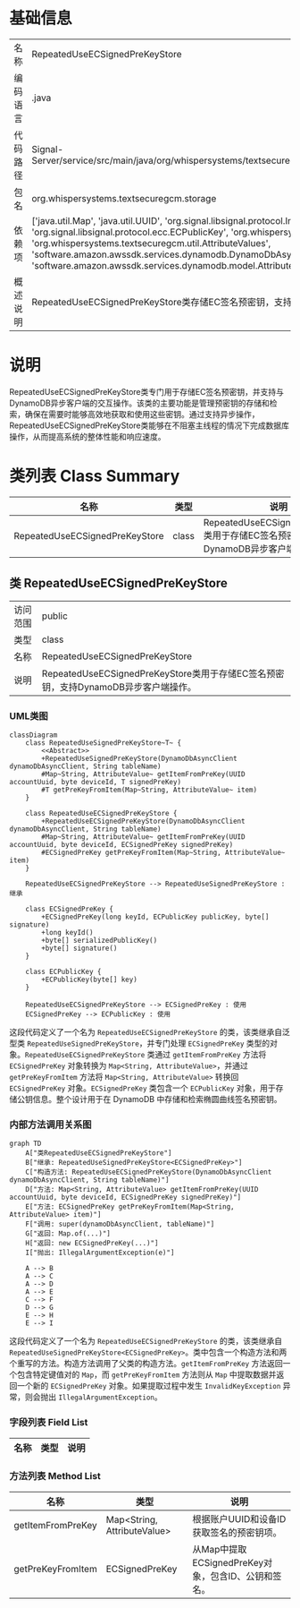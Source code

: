 # 基础信息

|      |      |
|------|------|
| 名称 | RepeatedUseECSignedPreKeyStore |
| 编码语言 | .java |
| 代码路径 | Signal-Server/service/src/main/java/org/whispersystems/textsecuregcm/storage/RepeatedUseECSignedPreKeyStore.java |
| 包名 | org.whispersystems.textsecuregcm.storage |
| 依赖项 | ['java.util.Map', 'java.util.UUID', 'org.signal.libsignal.protocol.InvalidKeyException', 'org.signal.libsignal.protocol.ecc.ECPublicKey', 'org.whispersystems.textsecuregcm.entities.ECSignedPreKey', 'org.whispersystems.textsecuregcm.util.AttributeValues', 'software.amazon.awssdk.services.dynamodb.DynamoDbAsyncClient', 'software.amazon.awssdk.services.dynamodb.model.AttributeValue'] |
| 概述说明 | RepeatedUseECSignedPreKeyStore类存储EC签名预密钥，支持DynamoDB异步操作。 |

# 说明

RepeatedUseECSignedPreKeyStore类专门用于存储EC签名预密钥，并支持与DynamoDB异步客户端的交互操作。该类的主要功能是管理预密钥的存储和检索，确保在需要时能够高效地获取和使用这些密钥。通过支持异步操作，RepeatedUseECSignedPreKeyStore类能够在不阻塞主线程的情况下完成数据库操作，从而提高系统的整体性能和响应速度。

# 类列表 Class Summary

| 名称   | 类型  | 说明 |
|-------|------|-------------|
| RepeatedUseECSignedPreKeyStore | class | RepeatedUseECSignedPreKeyStore类用于存储EC签名预密钥，支持DynamoDB异步客户端操作。 |



## 类 RepeatedUseECSignedPreKeyStore

|      |      |
|------|------|
| 访问范围 | public |
| 类型 | class |
| 名称 | RepeatedUseECSignedPreKeyStore |
| 说明 | RepeatedUseECSignedPreKeyStore类用于存储EC签名预密钥，支持DynamoDB异步客户端操作。 |


### UML类图

```mermaid
classDiagram
    class RepeatedUseSignedPreKeyStore~T~ {
        <<Abstract>>
        +RepeatedUseSignedPreKeyStore(DynamoDbAsyncClient dynamoDbAsyncClient, String tableName)
        #Map~String, AttributeValue~ getItemFromPreKey(UUID accountUuid, byte deviceId, T signedPreKey)
        #T getPreKeyFromItem(Map~String, AttributeValue~ item)
    }

    class RepeatedUseECSignedPreKeyStore {
        +RepeatedUseECSignedPreKeyStore(DynamoDbAsyncClient dynamoDbAsyncClient, String tableName)
        #Map~String, AttributeValue~ getItemFromPreKey(UUID accountUuid, byte deviceId, ECSignedPreKey signedPreKey)
        #ECSignedPreKey getPreKeyFromItem(Map~String, AttributeValue~ item)
    }

    RepeatedUseECSignedPreKeyStore --> RepeatedUseSignedPreKeyStore : 继承

    class ECSignedPreKey {
        +ECSignedPreKey(long keyId, ECPublicKey publicKey, byte[] signature)
        +long keyId()
        +byte[] serializedPublicKey()
        +byte[] signature()
    }

    class ECPublicKey {
        +ECPublicKey(byte[] key)
    }

    RepeatedUseECSignedPreKeyStore --> ECSignedPreKey : 使用
    ECSignedPreKey --> ECPublicKey : 使用
```

这段代码定义了一个名为 `RepeatedUseECSignedPreKeyStore` 的类，该类继承自泛型类 `RepeatedUseSignedPreKeyStore`，并专门处理 `ECSignedPreKey` 类型的对象。`RepeatedUseECSignedPreKeyStore` 类通过 `getItemFromPreKey` 方法将 `ECSignedPreKey` 对象转换为 `Map<String, AttributeValue>`，并通过 `getPreKeyFromItem` 方法将 `Map<String, AttributeValue>` 转换回 `ECSignedPreKey` 对象。`ECSignedPreKey` 类包含一个 `ECPublicKey` 对象，用于存储公钥信息。整个设计用于在 DynamoDB 中存储和检索椭圆曲线签名预密钥。


### 内部方法调用关系图

```mermaid
graph TD
    A["类RepeatedUseECSignedPreKeyStore"]
    B["继承: RepeatedUseSignedPreKeyStore<ECSignedPreKey>"]
    C["构造方法: RepeatedUseECSignedPreKeyStore(DynamoDbAsyncClient dynamoDbAsyncClient, String tableName)"]
    D["方法: Map<String, AttributeValue> getItemFromPreKey(UUID accountUuid, byte deviceId, ECSignedPreKey signedPreKey)"]
    E["方法: ECSignedPreKey getPreKeyFromItem(Map<String, AttributeValue> item)"]
    F["调用: super(dynamoDbAsyncClient, tableName)"]
    G["返回: Map.of(...)"]
    H["返回: new ECSignedPreKey(...)"]
    I["抛出: IllegalArgumentException(e)"]

    A --> B
    A --> C
    A --> D
    A --> E
    C --> F
    D --> G
    E --> H
    E --> I
```

这段代码定义了一个名为 `RepeatedUseECSignedPreKeyStore` 的类，该类继承自 `RepeatedUseSignedPreKeyStore<ECSignedPreKey>`。类中包含一个构造方法和两个重写的方法。构造方法调用了父类的构造方法。`getItemFromPreKey` 方法返回一个包含特定键值对的 `Map`，而 `getPreKeyFromItem` 方法则从 `Map` 中提取数据并返回一个新的 `ECSignedPreKey` 对象。如果提取过程中发生 `InvalidKeyException` 异常，则会抛出 `IllegalArgumentException`。

### 字段列表 Field List

| 名称  | 类型  | 说明 |
|-------|-------|------|

### 方法列表 Method List

| 名称  | 类型  | 说明 |
|-------|-------|------|
| getItemFromPreKey | Map<String, AttributeValue> | 根据账户UUID和设备ID获取签名的预密钥项。 |
| getPreKeyFromItem | ECSignedPreKey | 从Map中提取ECSignedPreKey对象，包含ID、公钥和签名。 |




